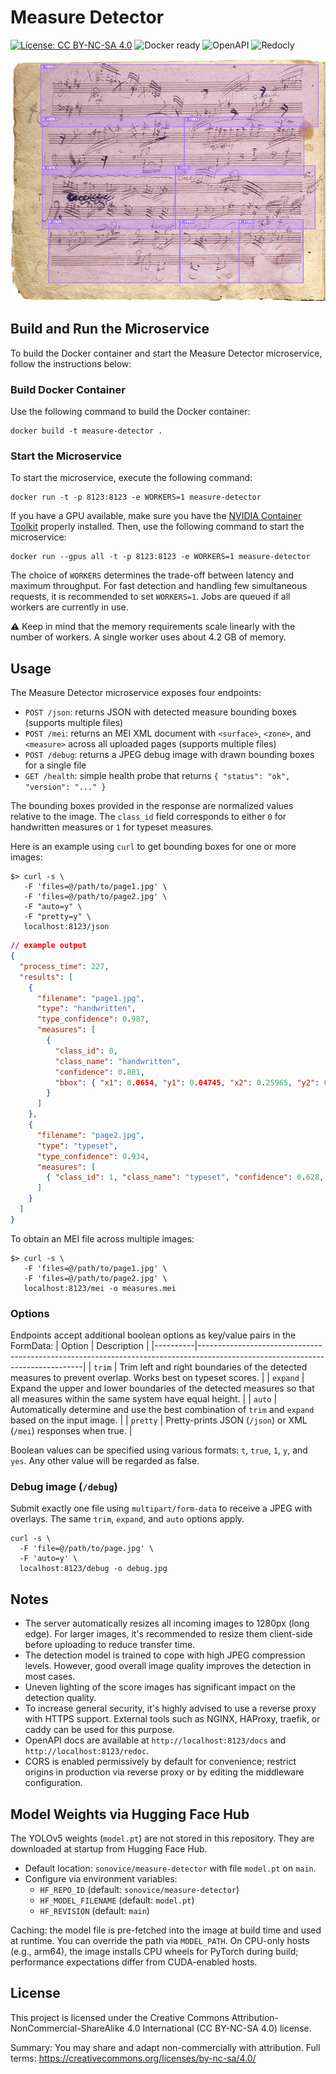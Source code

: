 # Measure Detector

[![License: CC BY-NC-SA 4.0](https://img.shields.io/badge/License-CC%20BY--NC--SA%204.0-red.svg)](https://creativecommons.org/licenses/by-nc-sa/4.0/)
![Docker ready](https://img.shields.io/badge/Docker-ready-2496ED?logo=docker&logoColor=white)
![OpenAPI](https://img.shields.io/badge/OpenAPI-docs-85EA2D?logo=openapiinitiative&logoColor=white)
![Redocly](https://img.shields.io/badge/Redocly-docs-85EA2D?logo=redocly)

![Teaser](res/output.jpg)

## Build and Run the Microservice

To build the Docker container and start the Measure Detector microservice, follow the instructions below:

### Build Docker Container

Use the following command to build the Docker container:
```shell
docker build -t measure-detector .
```

### Start the Microservice
To start the microservice, execute the following command:
```shell
docker run -t -p 8123:8123 -e WORKERS=1 measure-detector
```

If you have a GPU available, make sure you have the [NVIDIA Container Toolkit](https://docs.nvidia.com/datacenter/cloud-native/container-toolkit/install-guide.html#installation-guide) properly installed. Then, use the following command to start the microservice:
```shell
docker run --gpus all -t -p 8123:8123 -e WORKERS=1 measure-detector
```
The choice of `WORKERS` determines the trade-off between latency and maximum throughput. For fast detection and handling few simultaneous requests, it is recommended to set `WORKERS=1`. Jobs are queued if all workers are currently in use.

⚠️ Keep in mind that the memory requirements scale linearly with the number of workers. A single worker uses about 4.2 GB of memory.


## Usage
The Measure Detector microservice exposes four endpoints:

- `POST /json`: returns JSON with detected measure bounding boxes (supports multiple files)
- `POST /mei`: returns an MEI XML document with `<surface>`, `<zone>`, and `<measure>` across all uploaded pages (supports multiple files)
- `POST /debug`: returns a JPEG debug image with drawn bounding boxes for a single file
- `GET /health`: simple health probe that returns `{ "status": "ok", "version": "..." }`

The bounding boxes provided in the response are normalized values relative to the image. The `class_id` field corresponds to either `0` for handwritten measures or `1` for typeset measures.

Here is an example using `curl` to get bounding boxes for one or more images:
```shell
$> curl -s \
   -F 'files=@/path/to/page1.jpg' \
   -F 'files=@/path/to/page2.jpg' \
   -F "auto=y" \
   -F "pretty=y" \
   localhost:8123/json
```

```json
// example output
{
  "process_time": 227,
  "results": [
    {
      "filename": "page1.jpg",
      "type": "handwritten",
      "type_confidence": 0.987,
      "measures": [
        {
          "class_id": 0,
          "class_name": "handwritten",
          "confidence": 0.801,
          "bbox": { "x1": 0.0654, "y1": 0.04745, "x2": 0.25965, "y2": 0.24122 }
        }
      ]
    },
    {
      "filename": "page2.jpg",
      "type": "typeset",
      "type_confidence": 0.934,
      "measures": [
        { "class_id": 1, "class_name": "typeset", "confidence": 0.628, "bbox": { "x1": 0.24641, "y1": 0.05258, "x2": 0.48787, "y2": 0.24263 } }
      ]
    }
  ]
}
```

To obtain an MEI file across multiple images:
```shell
$> curl -s \
   -F 'files=@/path/to/page1.jpg' \
   -F 'files=@/path/to/page2.jpg' \
   localhost:8123/mei -o measures.mei
```

### Options
Endpoints accept additional boolean options as key/value pairs in the FormData:
| Option   | Description                                                                                                                   |
|----------|-------------------------------------------------------------------------------------------------------------------------------|
| `trim`   | Trim left and right boundaries of the detected measures to prevent overlap. Works best on typeset scores.                     |
| `expand` | Expand the upper and lower boundaries of the detected measures so that all measures within the same system have equal height. |
| `auto`   | Automatically determine and use the best combination of `trim` and `expand` based on the input image.                         |
| `pretty` | Pretty-prints JSON (`/json`) or XML (`/mei`) responses when true.                                                              |

Boolean values can be specified using various formats: `t`, `true`, `1`, `y`, and `yes`. Any other value will be regarded as false.

### Debug image (`/debug`)
Submit exactly one file using `multipart/form-data` to receive a JPEG with overlays. The same `trim`, `expand`, and `auto` options apply.
```shell
curl -s \
  -F 'file=@/path/to/page.jpg' \
  -F 'auto=y' \
  localhost:8123/debug -o debug.jpg
```

## Notes
- The server automatically resizes all incoming images to 1280px (long edge). For larger images, it's recommended to resize them client-side before uploading to reduce transfer time.
- The detection model is trained to cope with high JPEG compression levels. However, good overall image quality improves the detection in most cases.
- Uneven lighting of the score images has significant impact on the detection quality.
- To increase general security, it's highly advised to use a reverse proxy with HTTPS support. External tools such as NGINX, HAProxy, traefik, or caddy can be used for this purpose.
 - OpenAPI docs are available at `http://localhost:8123/docs` and `http://localhost:8123/redoc`.
 - CORS is enabled permissively by default for convenience; restrict origins in production via reverse proxy or by editing the middleware configuration.

## Model Weights via Hugging Face Hub

The YOLOv5 weights (`model.pt`) are not stored in this repository. They are downloaded at startup from Hugging Face Hub.

- Default location: `sonovice/measure-detector` with file `model.pt` on `main`.
- Configure via environment variables:
  - `HF_REPO_ID` (default: `sonovice/measure-detector`)
  - `HF_MODEL_FILENAME` (default: `model.pt`)
  - `HF_REVISION` (default: `main`)

Caching: the model file is pre-fetched into the image at build time and used at runtime. You can override the path via `MODEL_PATH`.
On CPU-only hosts (e.g., arm64), the image installs CPU wheels for PyTorch during build; performance expectations differ from CUDA-enabled hosts.

## License

This project is licensed under the Creative Commons Attribution-NonCommercial-ShareAlike 4.0 International (CC BY-NC-SA 4.0) license.

Summary: You may share and adapt non-commercially with attribution. Full terms: https://creativecommons.org/licenses/by-nc-sa/4.0/